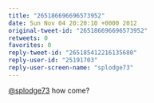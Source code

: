 ```yaml
---
title: "265186696696573952"
date: Sun Nov 04 20:20:10 +0000 2012
original-tweet-id: "265186696696573952"
retweets: 0
favorites: 0
reply-tweet-id: "265185412216135680"
reply-user-id: "25191703"
reply-user-screen-name: "splodge73"
---
```

<a href="https://twitter.com/splodge73">@splodge73</a> how come?
